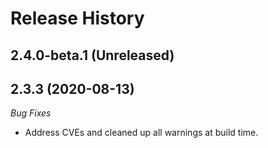 # Release History

## 2.4.0-beta.1 (Unreleased)


## 2.3.3 (2020-08-13)

_Bug Fixes_ 
- Address CVEs and cleaned up all warnings at build time. 
